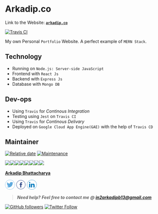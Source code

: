 # Arkadip.co

Link to the Website: [**`arkadip.co`**](http://www.arkadip.co)

[![Travis CI](https://travis-ci.com/darkmatter18/arkadip.co.svg?branch=master)](https://travis-ci.com/darkmatter18/arkadip.co)

My own Personal `Portfolio` Website. A perfect example of `MERN Stack`.

## Technology

- Running on `Node.js: Server-side JavaScript`
- Frontend with `React Js`
- Backend with `Express Js`
- Database with `Mongo DB`

## Dev-ops

- Using `Travis` for *Continous Integration*
- Testing using `Jest` on `Travis CI`
- Using `Travis` for *Continous Delivary*
- Deployed on `Google Cloud App Engine(GAE)` with the help of `Travis CD`

## Maintainer

[![Relative date](https://img.shields.io/date/1577779633?color=important&label=started&logo=github&style=flat-square)](https://github.com/darkmatter18/) [![Maintenance](https://img.shields.io/maintenance/yes/2020?color=green&logo=github&style=flat-square)](https://github.com/darkmatter18/)

[![](https://sourcerer.io/fame/darkmatter18/darkmatter18/arkadip.co/images/0)](https://sourcerer.io/fame/darkmatter18/darkmatter18/arkadip.co/links/0)[![](https://sourcerer.io/fame/darkmatter18/darkmatter18/arkadip.co/images/1)](https://sourcerer.io/fame/darkmatter18/darkmatter18/arkadip.co/links/1)[![](https://sourcerer.io/fame/darkmatter18/darkmatter18/arkadip.co/images/2)](https://sourcerer.io/fame/darkmatter18/darkmatter18/arkadip.co/links/2)[![](https://sourcerer.io/fame/darkmatter18/darkmatter18/arkadip.co/images/3)](https://sourcerer.io/fame/darkmatter18/darkmatter18/arkadip.co/links/3)[![](https://sourcerer.io/fame/darkmatter18/darkmatter18/arkadip.co/images/4)](https://sourcerer.io/fame/darkmatter18/darkmatter18/arkadip.co/links/4)[![](https://sourcerer.io/fame/darkmatter18/darkmatter18/arkadip.co/images/5)](https://sourcerer.io/fame/darkmatter18/darkmatter18/arkadip.co/links/5)[![](https://sourcerer.io/fame/darkmatter18/darkmatter18/arkadip.co/images/6)](https://sourcerer.io/fame/darkmatter18/darkmatter18/arkadip.co/links/6)[![](https://sourcerer.io/fame/darkmatter18/darkmatter18/arkadip.co/images/7)](https://sourcerer.io/fame/darkmatter18/darkmatter18/arkadip.co/links/7)

**[Arkadip Bhattacharya](https://www.linkedin.com/in/arkadip/)**

<a href="https://twitter.com/Arkadipb21"><img src="images/twitter.png" width="32px" height="32px"></a> <a href="https://www.facebook.com/arkadipb"><img src="images/facebook.png" width="32px" height="32px"></a> <a href="https://www.linkedin.com/in/arkadip/"><img src="images/linkedin.png" width="32px" height="32px"></a>

> ***Need help?***
***Feel free to contact me @ [in2arkadipb13@gmail.com](mailto:in2arkadipb13@gmail.com?Subject=Github:Udacity-Computer-Vision-Nanodegree-Repository)***

[![GitHub followers](https://img.shields.io/github/followers/darkmatter18?color=1e88e5&label=Follow%20%40darkmatter18&logo=github&style=flat-square)](https://github.com/darkmatter18/) [![Twitter Follow](https://img.shields.io/twitter/follow/Arkadipb21?color=1e88e5&logo=twitter&style=flat-square)](https://twitter.com/Arkadipb21) 
